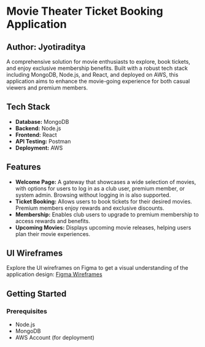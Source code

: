 # Movie Theater Ticket Booking Application

## Author: Jyotiraditya

A comprehensive solution for movie enthusiasts to explore, book tickets, and enjoy exclusive membership benefits. Built with a robust tech stack including MongoDB, Node.js, and React, and deployed on AWS, this application aims to enhance the movie-going experience for both casual viewers and premium members.

## Tech Stack

- **Database:** MongoDB
- **Backend:** Node.js
- **Frontend:** React
- **API Testing:** Postman
- **Deployment:** AWS

## Features

- **Welcome Page:** A gateway that showcases a wide selection of movies, with options for users to log in as a club user, premium member, or system admin. Browsing without logging in is also supported.
- **Ticket Booking:** Allows users to book tickets for their desired movies. Premium members enjoy rewards and exclusive discounts.
- **Membership:** Enables club users to upgrade to premium membership to access rewards and benefits.
- **Upcoming Movies:** Displays upcoming movie releases, helping users plan their movie experiences.

## UI Wireframes

Explore the UI wireframes on Figma to get a visual understanding of the application design: [Figma Wireframes](https://www.figma.com/file/51h10CKAkMV3ILe9uggWov/Movie-Theater-Club-Application-Website?type=design&node-id=13%3A8&mode=design&t=Cb5vso82qLPPh0zX-1)

## Getting Started

### Prerequisites

- Node.js
- MongoDB
- AWS Account (for deployment)

